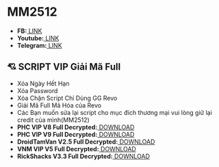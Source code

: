 
# MM2512
- **FB:**[ LINK ](https://Fb.com/Mastermind2512)
- **Youtube:**[ LINK ](https://www.youtube.com/channel/UCfNpL9kuUzTbydCtPe3Htjg)
- **Telegram:**[ LINK ](https://T.ME/Mastermind2512)
## :cupid: SCRIPT VIP Giải Mã Full
- Xóa Ngày Hết Hạn
- Xóa Password
- Xóa Chặn Script Chỉ Dùng GG Revo
- Giải Mã Full Mã Hóa của Revo
- Các Bạn muốn sửa lại script cho mục đích thương mại vui lòng giữ lại credit của mình(MM2512)
- **PHC VIP V8 Full Decrypted:**[ DOWNLOAD ](https://share4you.pro/mrbS6wem)
- **PHC VIP V9 Full Decrypted:**[ DOWNLOAD ](https://share4you.pro/qVDmPPyL)
- **DroidTamVan V2.5 Full Decrypted:**[ DOWNLOAD ](https://share4you.pro/z9zss3F)
- **VNM VIP V5 Full Decrypted:**[ DOWNLOAD ](https://share4you.pro/3UyN)
- **RickShacks V3.3 Full Decrypted:**[ DOWNLOAD ](https://share4you.pro/9v64Ta)
